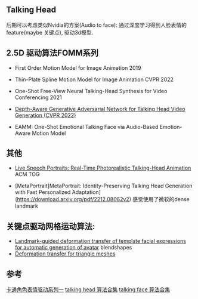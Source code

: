## Talking Head

后期可以考虑类似Nvidia的方案(Audio to face): 通过深度学习得到人脸表情的feature(maybe 关键点), 驱动3d模型.

## 2.5D 驱动算法FOMM系列

* First Order Motion Model for Image Animation 2019

* Thin-Plate Spline Motion Model for Image Animation CVPR 2022

* One-Shot Free-View Neural Talking-Head Synthesis for Video Conferencing 2021

* [Depth-Aware Generative Adversarial Network for Talking Head Video Generation (CVPR 2022)](https://github.com/harlanhong/CVPR2022-DaGAN)

* EAMM: One-Shot Emotional Talking Face via Audio-Based Emotion-Aware Motion Model

## 其他

* [Live Speech Portraits: Real-Time Photorealistic Talking-Head Animation](https://yuanxunlu.github.io/projects/LiveSpeechPortraits/) ACM TOG

* [MetaPortrait]MetaPortrait: Identity-Preserving Talking Head Generation with Fast Personalized Adaptation](https://download.arxiv.org/pdf/2212.08062v2)
    感觉使用了微软的dense landmark

## 关键点驱动网格运动算法:
* [Landmark-guided deformation transfer of template facial expressions for automatic generation of avatar](https://github.com/diegothomas/Avatar-generation-3DRW2019-) blendshapes
* [Deformation transfer for triangle meshes](https://github.com/mickare/Deformation-Transfer-for-Triangle-Meshes)

## 参考
[卡通角色表情驱动系列一](https://blog.csdn.net/zb1165048017/article/details/115491531)
[talking head 算法合集](https://github.com/harlanhong/awesome-talking-head-generation)
[talking face 算法合集](https://github.com/YunjinPark/awesome_talking_face_generation)